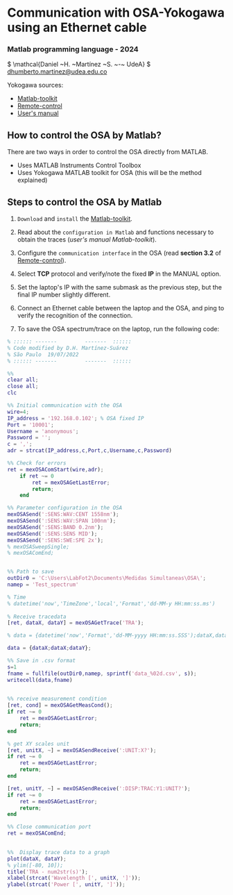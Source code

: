 # Communication with OSA-Yokogawa using an Ethernet cable

### Matlab programming language - 2024

$ \mathcal{Daniel ~H. ~Martínez ~S. ~-~ UdeA} $ \
dhumberto.martinez@udea.edu.co

Yokogawa sources: 
* [Matlab-toolkit](https://tmi.yokogawa.com/solutions/products/oscilloscopes/oscilloscopes-application-software/matlab-wdf-access-toolbox/#Documents-Downloads____downloads_6 "Matlab-Toolkit Yokogawa")
* [Remote-control](https://cdn.tmi.yokogawa.com/1/6057/files/IMAQ6370C-17EN.pdf "Remote-control Yokogawa")
* [User's manual](https://cdn.tmi.yokogawa.com/1/6058/files/IMAQ6370D-01EN.pdf "User's manual Yokogawa")

##  How to control the OSA by Matlab?
There are two ways in order to control the OSA directly from MATLAB. 
* Uses MATLAB Instruments Control Toolbox 
* Uses Yokogawa MATLAB toolkit for OSA (this will be the method explained) 

## Steps to control the OSA by Matlab
1. `Download` and `install` the [Matlab-toolkit](https://tmi.yokogawa.com/solutions/products/oscilloscopes/oscilloscopes-application-software/matlab-wdf-access-toolbox/#Documents-Downloads____downloads_6 "Matlab-Toolkit Yokogawa"). 

2. Read about the `configuration in Matlab` and functions necessary to obtain the traces (*user's manual Matlab-toolkit*).

3. Configure the `communication interface` in the OSA (read **section 3.2** of [Remote-control](https://cdn.tmi.yokogawa.com/1/6057/files/IMAQ6370C-17EN.pdf "Remote-control Yokogawa")).

4. Select **TCP** protocol and verify/note the fixed **IP** in the MANUAL option.

5. Set the laptop's IP with the same submask as the previous step, but the final IP number slightly different.

6. Connect an Ethernet cable between the laptop and the OSA, and ping to verify the recognition of the connection.

7. To save the OSA spectrum/trace on the laptop, run the following code:

```matlab
% :::::: -------         -------  ::::::
% Code modified by D.H. Martínez-Suárez 
% São Paulo  19/07/2022
% :::::: -------         -------  ::::::

%% 
clear all;
close all;
clc

%% Initial communication with the OSA
wire=4;
IP_address = '192.168.0.102'; % OSA fixed IP
Port = '10001';
Username = 'anonymous';
Password = '';
c = ',';
adr = strcat(IP_address,c,Port,c,Username,c,Password)

%% Check for errors
ret = mexOSAComStart(wire,adr);
    if ret ~= 0
        ret = mexOSAGetLastError;
        return;
    end

%% Parameter configuration in the OSA
mexOSASend(':SENS:WAV:CENT 1558nm'); 
mexOSASend(':SENS:WAV:SPAN 100nm'); 
mexOSASend(':SENS:BAND 0.2nm'); 
mexOSASend(':SENS:SENS MID'); 
mexOSASend(':SENS:SWE:SPE 2x'); 
% mexOSASweepSingle; 
% mexOSAComEnd; 


%% Path to save
outDir0 = 'C:\Users\LabFot2\Documents\Medidas Simultaneas\OSA\';
namep = 'Test_spectrum' 

% Time
% datetime('now','TimeZone','local','Format','dd-MM-y HH:mm:ss.ms')
  
% Receive tracedata
[ret, dataX, dataY] = mexOSAGetTrace('TRA');

% data = {datetime('now','Format','dd-MM-yyyy HH:mm:ss.SSS');dataX,dataY}; %,'TimeZone','local'  

data = {dataX;dataX;dataY};

%% Save in .csv format  
s=1
fname = fullfile(outDir0,namep, sprintf('data_%02d.csv', s));
writecell(data,fname)
    

%% receive measurement condition
[ret, cond] = mexOSAGetMeasCond();
if ret ~= 0
    ret = mexOSAGetLastError;
    return;
end

% get XY scales unit
[ret, unitX, ~] = mexOSASendReceive(':UNIT:X?');
if ret ~= 0
    ret = mexOSAGetLastError;
    return;
end

[ret, unitY, ~] = mexOSASendReceive(':DISP:TRAC:Y1:UNIT?');
if ret ~= 0
    ret = mexOSAGetLastError;
    return;
end

%% Close communication port
ret = mexOSAComEnd;
 

%%  Display trace data to a graph
plot(dataX, dataY);
% ylim([-80, 10]);
title('TRA - num2str(s)');
xlabel(strcat('Wavelength [', unitX, ']'));
ylabel(strcat('Power [', unitY, ']'));

```






